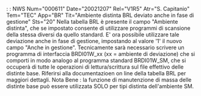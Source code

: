  :  : NWS Num="000611" Date="20021207" Rel="V1R5" Atr="S. Capitanio" Tem="TEC" App="BR" Tit="Ambiente distinta BRL deviato anche in fase di    gestione" Sts="20"
Nella tabella BRL è presente il campo "Ambiente distinta", che se impostato consente di utilizzare
programmi di scansione della stessa diversi da quello standard.
E' ora possibile utilizzare tale deviazione anche in fase di gestione, impostando al valore '1' il
nuovo campo "Anche in gestione".
Tecnicamente sarà necessario scrivere un programma di interfaccia BRDI01W_xx (xx = ambiente di deviazione) che si comporti in modo analogo al programma standard BRDI01W_SM, che si occuperà di tutte le operazioni di lettura/scrittura sul file effettivo delle distinte base.
Riferirsi alla documentazioen on line della tabella BRL per maggiori dettagli.
Nota Bene :  la funzione di manutenzione di massa delle distinte base può essere utilizzata SOLO            per tipi distinta dell'ambiente SM.
